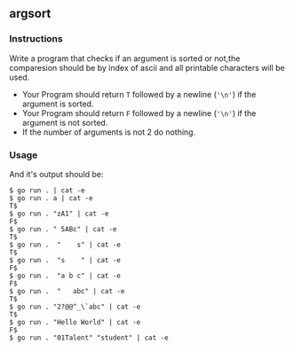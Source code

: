 ## argsort

### Instructions

Write a program that checks if an argument is sorted or not,the comparesion should be by index of ascii and  all printable characters will be used.

- Your Program should return `T` followed by a newline (`'\n'`) if the argument is sorted.
- Your Program should return `F` followed by a newline (`'\n'`) if the argument is not sorted.
- If the number of arguments is not 2 do nothing.

### Usage

And it's output should be:

```console
$ go run . | cat -e
$ go run . a | cat -e
T$
$ go run . "zA1" | cat -e
F$
$ go run . " 5ABc" | cat -e
T$
$ go run .  "    s" | cat -e
T$
$ go run .  "s    " | cat -e
F$
$ go run .  "a b c" | cat -e
F$
$ go run .  "   abc" | cat -e
T$
$ go run . "2?@@^_\`abc" | cat -e
T$
$ go run . "Hello World" | cat -e
F$
$ go run . "01Talent" "student" | cat -e
```
